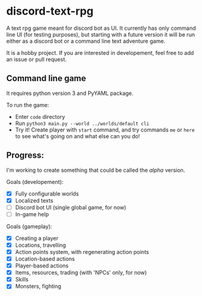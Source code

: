 # discord-text-rpg
A text rpg game meant for discord bot as UI. It currently has only command line UI (for testing purposes), but starting with a future version it will be run either as a discord bot or a command line text adventure game.

It is a hobby project. If you are interested in developement, feel free to add an issue or pull request.

## Command line game

It requires python version 3 and PyYAML package.

To run the game:

 - Enter `code` directory
 - Run `python3 main.py --world ../worlds/default cli`
 - Try it! Create player with `start` command, and try commands `me` or `here` to see what's going on and what else can you do!

## Progress:

I'm working to create something that could be called the _alpha_ version.

Goals (developement):
 - [x] Fully configurable worlds
 - [x] Localized texts
 - [ ] Discord bot UI (single global game, for now)
 - [ ] In-game help

Goals (gameplay):
 - [x] Creating a player
 - [x] Locations, travelling
 - [x] Action points system, with regenerating action points
 - [x] Location-based actions
 - [x] Player-based actions
 - [x] Items, resources, trading (with 'NPCs' only, for now)
 - [x] Skills
 - [x] Monsters, fighting

